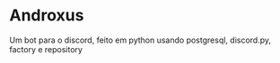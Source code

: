 # Androxus
 Um bot para o discord, feito em python usando postgresql, discord.py, factory e repository
